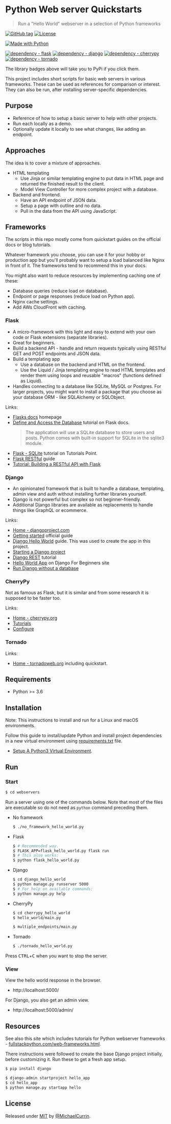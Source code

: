 # Python Web server Quickstarts
> Run a "Hello World" webserver in a selection of Python frameworks

[![GitHub tag](https://img.shields.io/github/tag/MichaelCurrin/python-webserver-quickstarts?include_prereleases=&sort=semver)](https://github.com/MichaelCurrin/python-webserver-quickstarts/releases/)
[![License](https://img.shields.io/badge/License-MIT-blue)](#license)

[![Made with Python](https://img.shields.io/badge/Python->=3.6-blue?logo=python&logoColor=white)](https://python.org)

[![dependency - flask](https://img.shields.io/badge/dependency-flask-blue)](https://pypi.org/project/flask)
[![dependency - django](https://img.shields.io/badge/dependency-django-blue)](https://pypi.org/project/django)
[![dependency - cherrypy](https://img.shields.io/badge/dependency-cherrypy-blue)](https://pypi.org/project/cherrypy)
[![dependency - tornado](https://img.shields.io/badge/dependency-tornado-blue)](https://pypi.org/project/tornado)

The library badges above will take you to PyPi if you click them.

This project includes short scripts for basic web servers in various frameworks. These can be used as references for comparison or interest. They can also be run, after installing server-specific dependencies.


## Purpose

- Reference of how to setup a basic server to help with other projects.
- Run each locally as a demo.
- Optionally update it locally to see what changes, like adding an endpoint.


## Approaches

The idea is to cover a mixture of approaches.

- HTML templating
   - Use Jinja or similar templating engine to put data in HTML page and returned the finished result to the client.
   - Model View Controller for more complex project with a database.
- Backend and frontend.
   - Have an API endpoint of JSON data.
   - Setup a page with outline and no data.
   - Pull in the data from the API using JavaScript.


## Frameworks

The scripts in this repo mostly come from quickstart guides on the official docs or blog tutorials.

Whatever framework you choose, you can use it for your hobby or production app but you'll probably want to setup a load balanced like Nginx in front of it. The frameworks tend to recommend this in your docs.

You might also want to reduce resources by implementing caching one of these:

- Database queries (reduce load on database).
- Endpoint or page responses (reduce load on Python app).
- Nginx cache settings.
- Add AWs CloudFront with caching.

### Flask

* A micro-framework with this light and easy to extend with your own code or Flask extensions (separate libraries).
* Great for beginners.
* Build a backend API - handle and return requests typically using RESTful GET and POST endpoints and JSON data.
* Build a templating app
    * Use a database on the backend and HTML on the frontend.
    * Use the Liquid / Jinja templating engine to read HTML templates and render them using loops and reusable "macros" (functions defined as Liquid).
* Handles connecting to a database like SQLite, MySQL or Postgres. For larger projects, you might want to install a package that you choose as your database ORM - like SQLAlchemy or SQLObject.

Links:

- [Flasks docs](https://flask.palletsprojects.com/en/master/) homepage
- [Define and Access the Database](https://flask.palletsprojects.com/en/master/tutorial/database/) tutorial on Flask docs.
    > The application will use a SQLite database to store users and posts. Python comes with built-in support for SQLite in the sqlite3 module.
- [Flask - SQLite](https://www.tutorialspoint.com/flask/flask_sqlite.htm) tutorial on Tutorials Point.
- [Flask RESTful](https://flask-restful.readthedocs.io/en/latest/) guide
- [Tutorial: Building a RESTful API with Flask](https://kite.com/blog/python/flask-restful-api-tutorial/)

### Django

- An opinionated framework that is built to handle a database, templating, admin view and auth without installing further libraries yourself.
- Django is not powerful but complex so not beginner-friendly.
- Additional Django libraries are available as replacements to handle things like GraphQL or ecommerce.

Links:

- [Home - djangoproject.com](https://djangoproject.com)
- [Getting started](https://www.djangoproject.com/start/) official guide
- [Django Hello World](https://pythonprogramminglanguage.com/django-hello-world/) guide. This was used to create the app in this project.
- [Starting a Django project](https://realpython.com/django-setup/#create-an-app)
- [Django REST](https://www.django-rest-framework.org/tutorial/quickstart/) tutorial
- [Hello World App](https://djangoforbeginners.com/hello-world/) on Django For Beginners site
- [Run Django without a database](http://www.librador.com/2011/05/23/How-to-run-Django-tests-without-a-database/)

### CherryPy

Not as famous as Flask, but it is similar and from some research it is supposed to be faster too.

Links:

- [Home - cherrypy.org](https://cherrypy.org/)
- [Tutorials](https://docs.cherrypy.org/en/latest/tutorials.html#)
- [Configure](https://docs.cherrypy.org/en/latest/config.html)

### Tornado

Links:

- [Home - tornadoweb.org](https://www.tornadoweb.org/en/stable/index.html#) including quickstart.


## Requirements

- Python >= 3.6


## Installation

Note: This instructions to install and run for a Linux and macOS environments.


Follow this guide to install/update Python and install project dependencies in a new virtual environment using [requirements.txt](/requirements.txt) file.

- [Setup A Python3 Virtual Environment](https://gist.github.com/MichaelCurrin/3a4d14ba1763b4d6a1884f56a01412b7).


## Run

### Start

```bash
$ cd webservers
```

Run a server using one of the commands below. Note that most of the files are executable so do not need as `python` command preceding them.

- No framework
    ```bash
    $ ./no_framework_hello_world.py
    ```
- Flask
    ```bash
    $ # Recommended way.
    $ FLASK_APP=flask_hello_world.py flask run
    $ # This also works:
    $ python flask_hello_world.py
    ```
- Django
    ```bash
    $ cd django_hello_world
    $ python manage.py runserver 5000
    $ # For help on available commands:
    $ python manage.py help
    ```
- CherryPy
    ```bash
    $ cd cherrypy_hello_world
    $ hello_world/main.py

    $ multiple_endpoints/main.py
    ```
- Tornado
    ```bash
    $ ./tornado_hello_world.py
    ```

Press <kbd>CTRL</kbd>+<kbd>C</kbd> when you want to stop the server.

### View

View the hello world response in the browser.

- http://localhost:5000/

For Django, you also get an admin view.

- http://localhost:5000/admin/


## Resources

See also this site which includes tutorials for Python webserver frameworks - [fullstackpython.com/web-frameworks.html](https://www.fullstackpython.com/web-frameworks.html).


There instructions were followed to create the base Django project initially, before customizing it. Run these to get a fresh app setup.

```bash
$ pip install django

$ django-admin startproject hello_app
$ cd hello_app
$ python manage.py startapp hello
```


## License

Released under [MIT](/LICENSE) by [@MichaelCurrin](https://github.com/MichaelCurrin).
